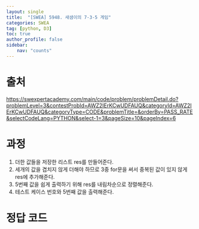 ```yaml
---
layout: single
title:  "[SWEA] 5948. 새샘이의 7-3-5 게임"
categories: SWEA
tag: [python, D3]
toc: true
author_profile: false
sidebar:
    nav: "counts"
---
```


# 출처
<https://swexpertacademy.com/main/code/problem/problemDetail.do?problemLevel=3&contestProbId=AWZ2IErKCwUDFAUQ&categoryId=AWZ2IErKCwUDFAUQ&categoryType=CODE&problemTitle=&orderBy=PASS_RATE&selectCodeLang=PYTHON&select-1=3&pageSize=10&pageIndex=6>


  
  
# 과정
1. 더한 값들을 저장한 리스트 res를 만들어준다.
2. 세개의 값을 겹치지 않게 더해야 하므로 3중 for문을 써서
중복된 값이 있지 않게 res에 추가해준다.
3. 5번째 값을 쉽게 출력하기 위해 res를 내림차순으로 정렬해준다.
4. 테스트 케이스 번호와 5번째 값을 출력해준다.





# 정답 코드
<script src="https://gist.github.com/kghees/758785ac1b720c375dc1d56666385f81.js"></script>